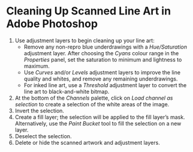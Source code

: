 <!---
# This file is distributed under the Creative Commons Attribution 4.0
# International License. To view a copy of this license, please visit
# <http://creativecommons.org/licenses/by/4.0/>.

collections:
  - 'adobe-creative-cloud'
  - 'notes'
git: '$Metadata$'
twigTemplate: .templates/base-note.html.twig
--->

Cleaning Up Scanned Line Art in Adobe Photoshop
===============================================

1.  Use adjustment layers to begin cleaning up your line art:
    - Remove any non-repro blue underdrawings with a *Hue/Saturation*
      adjustment layer. After choosing the *Cyans* colour range in the
      *Properties* panel, set the saturation to minimum and lightness to
      maximum.
    - Use *Curves* and/or *Levels* adjustment layers to improve the line
      quality and whites, and remove any remaining underdrawings.
    - For inked line art, use a *Threshold* adjustment layer to convert
      the line art to black-and-white bitmap.
2.  At the bottom of the *Channels* palette, click on *Load channel as
    selection* to create a selection of the white areas of the image.
3.  Invert the selection.
4.  Create a fill layer; the selection will be applied to the fill
    layer’s mask. Alternatively, use the *Paint Bucket* tool to fill the
    selection on a new layer.
5.  Deselect the selection.
6.  Delete or hide the scanned artwork and adjustment layers.
